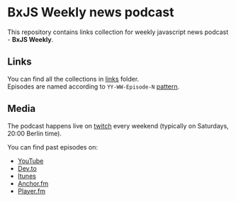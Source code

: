 # BxJS Weekly news podcast

This repository contains links collection for weekly javascript news podcast - **BxJS Weekly**.

## Links

You can find all the collections in [links](./links) folder.  
Episodes are named according to `YY-WW-Episode-N` [pattern](https://github.com/BuildingXwithJS/bxjs-weekly/issues/2#issuecomment-413105383).

## Media

The podcast happens live on [twitch](https://www.twitch.tv/yamalight) every weekend (typically on Saturdays, 20:00 Berlin time).

You can find past episodes on:

- [YouTube](https://www.youtube.com/playlist?list=PL_gX69xPLi-mqs5BJe-xPnOPT6K1Y5_ZQ)
- [Dev.to](https://dev.to/yamalight/)
- [Itunes](https://itunes.apple.com/de/podcast/bxjs-weekly/id1441956525)
- [Anchor.fm](https://anchor.fm/bxjs-weekly)
- [Player.fm](https://player.fm/series/bxjs-weekly)
